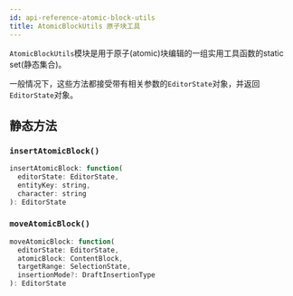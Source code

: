 ```yaml
---
id: api-reference-atomic-block-utils
title: AtomicBlockUtils 原子块工具
---
```


`AtomicBlockUtils`模块是用于原子(atomic)块编辑的一组实用工具函数的static set(静态集合)。

一般情况下，这些方法都接受带有相关参数的`EditorState`对象，并返回`EditorState`对象。

## 静态方法

### `insertAtomicBlock()`

```js
insertAtomicBlock: function(
  editorState: EditorState,
  entityKey: string,
  character: string
): EditorState
```

### `moveAtomicBlock()`

```js
moveAtomicBlock: function(
  editorState: EditorState,
  atomicBlock: ContentBlock,
  targetRange: SelectionState,
  insertionMode?: DraftInsertionType
): EditorState
```
